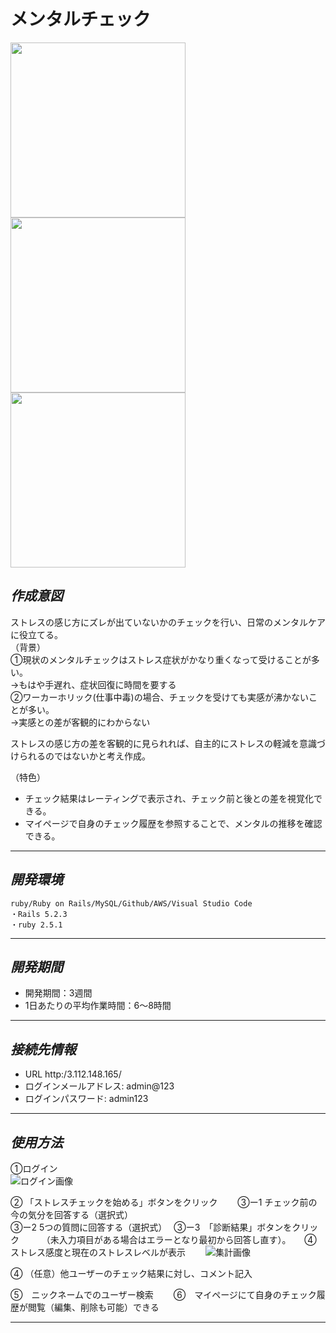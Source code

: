 # メンタルチェック

<img src="https://github.com/HIDEHIKO0522/git_mentalcheck/blob/master/mental_index.png" width="280px"> <img src="https://github.com/HIDEHIKO0522/git_mentalcheck/blob/master/mental_new.png" width="280px"> <img src="https://github.com/HIDEHIKO0522/git_mentalcheck/blob/master/mental_show.png" width="280px">

## *作成意図* 
ストレスの感じ方にズレが出ていないかのチェックを行い、日常のメンタルケアに役立てる。  
（背景）  
①現状のメンタルチェックはストレス症状がかなり重くなって受けることが多い。  
→もはや手遅れ、症状回復に時間を要する  
②ワーカーホリック(仕事中毒)の場合、チェックを受けても実感が沸かないことが多い。  
→実感との差が客観的にわからない  

ストレスの感じ方の差を客観的に見られれば、自主的にストレスの軽減を意識づけられるのではないかと考え作成。

（特色）  
* チェック結果はレーティングで表示され、チェック前と後との差を視覚化できる。  
* マイページで自身のチェック履歴を参照することで、メンタルの推移を確認できる。  
***

## *開発環境*
    ruby/Ruby on Rails/MySQL/Github/AWS/Visual Studio Code
    ・Rails 5.2.3 
    ・ruby 2.5.1
***    

## *開発期間*
  * 開発期間：3週間
  * 1日あたりの平均作業時間：6〜8時間
 *** 

  ## *接続先情報*
  * URL http:/3.112.148.165/
  * ログインメールアドレス: admin@123
  * ログインパスワード: admin123
***

## *使用方法*
  ①ログイン  
![ログイン画像](login.gif)

  ② 「ストレスチェックを始める」ボタンをクリック　　
  ③ー1 チェック前の今の気分を回答する（選択式）　　  
  ③ー2 5つの質問に回答する（選択式）　
  ③ー3　「診断結果」ボタンをクリック  　　
  （未入力項目がある場合はエラーとなり最初から回答し直す）。 　
  ④ ストレス感度と現在のストレスレベルが表示　　
![集計画像](report.gif)  
 
  ④ （任意）他ユーザーのチェック結果に対し、コメント記入　
  
  ⑤　ニックネームでのユーザー検索　　
  ⑥　マイページにて自身のチェック履歴が閲覧（編集、削除も可能）できる
  
  

 ***
